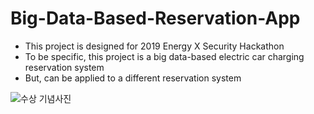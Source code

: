 # Big-Data-Based-Reservation-App

- This project is designed for 2019 Energy X Security Hackathon
- To be specific, this project is a big data-based electric car charging reservation system
- But, can be applied to a different reservation system

![수상 기념사진](https://user-images.githubusercontent.com/53115254/93074417-4aa90a00-f6bf-11ea-9ef0-aa3582b9c504.jpg)

